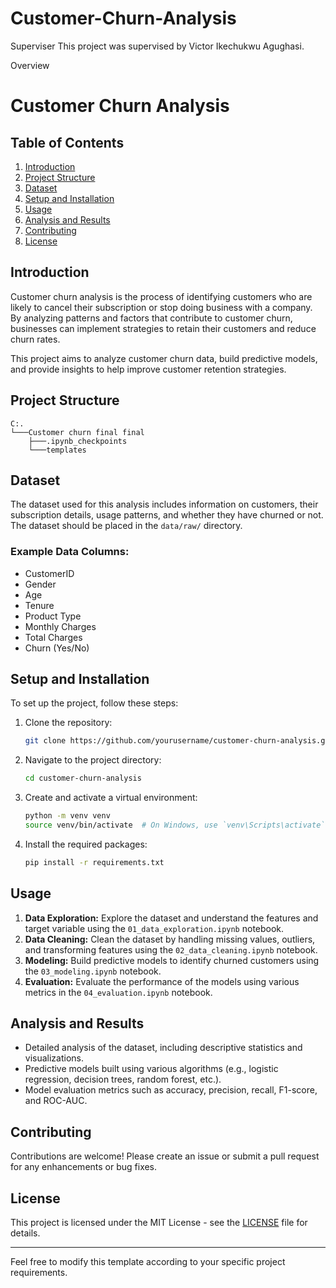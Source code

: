 # Customer-Churn-Analysis
Superviser
This project was supervised by Victor Ikechukwu Agughasi.

Overview
# Customer Churn Analysis

## Table of Contents
1. [Introduction](#introduction)
2. [Project Structure](#project-structure)
3. [Dataset](#dataset)
4. [Setup and Installation](#setup-and-installation)
5. [Usage](#usage)
6. [Analysis and Results](#analysis-and-results)
7. [Contributing](#contributing)
8. [License](#license)

## Introduction
Customer churn analysis is the process of identifying customers who are likely to cancel their subscription or stop doing business with a company. By analyzing patterns and factors that contribute to customer churn, businesses can implement strategies to retain their customers and reduce churn rates.

This project aims to analyze customer churn data, build predictive models, and provide insights to help improve customer retention strategies.

## Project Structure
```
C:.
└───Customer churn final final
    ├───.ipynb_checkpoints
    └───templates
```

## Dataset
The dataset used for this analysis includes information on customers, their subscription details, usage patterns, and whether they have churned or not. The dataset should be placed in the `data/raw/` directory.

### Example Data Columns:
- CustomerID
- Gender
- Age
- Tenure
- Product Type
- Monthly Charges
- Total Charges
- Churn (Yes/No)

## Setup and Installation
To set up the project, follow these steps:

1. Clone the repository:
    ```sh
    git clone https://github.com/yourusername/customer-churn-analysis.git
    ```

2. Navigate to the project directory:
    ```sh
    cd customer-churn-analysis
    ```

3. Create and activate a virtual environment:
    ```sh
    python -m venv venv
    source venv/bin/activate  # On Windows, use `venv\Scripts\activate`
    ```

4. Install the required packages:
    ```sh
    pip install -r requirements.txt
    ```

## Usage
1. **Data Exploration:** Explore the dataset and understand the features and target variable using the `01_data_exploration.ipynb` notebook.
2. **Data Cleaning:** Clean the dataset by handling missing values, outliers, and transforming features using the `02_data_cleaning.ipynb` notebook.
3. **Modeling:** Build predictive models to identify churned customers using the `03_modeling.ipynb` notebook.
4. **Evaluation:** Evaluate the performance of the models using various metrics in the `04_evaluation.ipynb` notebook.

## Analysis and Results
- Detailed analysis of the dataset, including descriptive statistics and visualizations.
- Predictive models built using various algorithms (e.g., logistic regression, decision trees, random forest, etc.).
- Model evaluation metrics such as accuracy, precision, recall, F1-score, and ROC-AUC.

## Contributing
Contributions are welcome! Please create an issue or submit a pull request for any enhancements or bug fixes.

## License
This project is licensed under the MIT License - see the [LICENSE](LICENSE) file for details.

---

Feel free to modify this template according to your specific project requirements.
